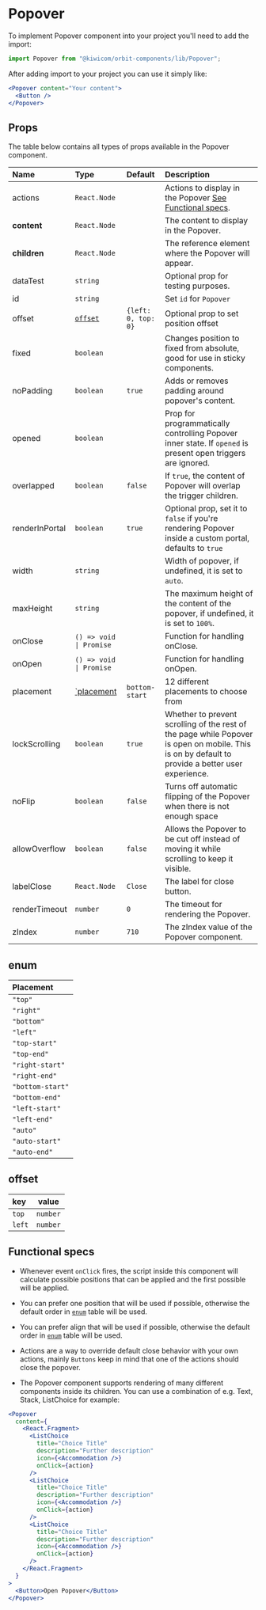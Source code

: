 # Popover

To implement Popover component into your project you'll need to add the import:

```jsx
import Popover from "@kiwicom/orbit-components/lib/Popover";
```

After adding import to your project you can use it simply like:

```jsx
<Popover content="Your content">
  <Button />
</Popover>
```

## Props

The table below contains all types of props available in the Popover component.

| Name           | Type                     | Default             | Description                                                                                                                                      |
| :------------- | :----------------------- | :------------------ | :----------------------------------------------------------------------------------------------------------------------------------------------- |
| actions        | `React.Node`             |                     | Actions to display in the Popover [See Functional specs](#functional-specs).                                                                     |
| **content**    | `React.Node`             |                     | The content to display in the Popover.                                                                                                           |
| **children**   | `React.Node`             |                     | The reference element where the Popover will appear.                                                                                             |
| dataTest       | `string`                 |                     | Optional prop for testing purposes.                                                                                                              |
| id             | `string`                 |                     | Set `id` for `Popover`                                                                                                                           |
| offset         | [`offset`](#offset)      | `{left: 0, top: 0}` | Optional prop to set position offset                                                                                                             |
| fixed          | `boolean`                |                     | Changes position to fixed from absolute, good for use in sticky components.                                                                      |
| noPadding      | `boolean`                | `true`              | Adds or removes padding around popover's content.                                                                                                |
| opened         | `boolean`                |                     | Prop for programmatically controlling Popover inner state. If `opened` is present open triggers are ignored.                                     |
| overlapped     | `boolean`                | `false`             | If `true`, the content of Popover will overlap the trigger children.                                                                             |
| renderInPortal | `boolean`                | `true`              | Optional prop, set it to `false` if you're rendering Popover inside a custom portal, defaults to `true`                                          |
| width          | `string`                 |                     | Width of popover, if undefined, it is set to `auto`.                                                                                             |
| maxHeight      | `string`                 |                     | The maximum height of the content of the popover, if undefined, it is set to `100%`.                                                             |
| onClose        | `() => void \| Promise`  |                     | Function for handling onClose.                                                                                                                   |
| onOpen         | `() => void \| Promise`  |                     | Function for handling onOpen.                                                                                                                    |
| placement      | [`placement](#placement) | `bottom-start`      | 12 different placements to choose from                                                                                                           |
| lockScrolling  | `boolean`                | `true`              | Whether to prevent scrolling of the rest of the page while Popover is open on mobile. This is on by default to provide a better user experience. |
| noFlip         | `boolean`                | `false`             | Turns off automatic flipping of the Popover when there is not enough space                                                                       |
| allowOverflow  | `boolean`                | `false`             | Allows the Popover to be cut off instead of moving it while scrolling to keep it visible.                                                        |
| labelClose     | `React.Node`             | `Close`             | The label for close button.                                                                                                                      |
| renderTimeout  | `number`                 | `0`                 | The timeout for rendering the Popover.                                                                                                           |
| zIndex         | `number`                 | `710`               | The zIndex value of the Popover component.                                                                                                       |

## enum

| Placement        |
| :--------------- |
| `"top"`          |
| `"right"`        |
| `"bottom"`       |
| `"left"`         |
| `"top-start"`    |
| `"top-end"`      |
| `"right-start"`  |
| `"right-end"`    |
| `"bottom-start"` |
| `"bottom-end"`   |
| `"left-start"`   |
| `"left-end"`     |
| `"auto"`         |
| `"auto-start"`   |
| `"auto-end"`     |

## offset

| key    | value    |
| :----- | -------- |
| `top`  | `number` |
| `left` | `number` |

## Functional specs

- Whenever event `onClick` fires, the script inside this component will calculate possible positions that can be applied and the first possible will be applied.

- You can prefer one position that will be used if possible, otherwise the default order in [`enum`](#enum) table will be used.

- You can prefer align that will be used if possible, otherwise the default order in [`enum`](#enum) table will be used.

- Actions are a way to override default close behavior with your own actions, mainly `Buttons` keep in mind that one of the actions should close the popover.

- The Popover component supports rendering of many different components inside its children. You can use a combination of e.g. Text, Stack, ListChoice for example:

```jsx
<Popover
  content={
    <React.Fragment>
      <ListChoice
        title="Choice Title"
        description="Further description"
        icon={<Accommodation />}
        onClick={action}
      />
      <ListChoice
        title="Choice Title"
        description="Further description"
        icon={<Accommodation />}
        onClick={action}
      />
      <ListChoice
        title="Choice Title"
        description="Further description"
        icon={<Accommodation />}
        onClick={action}
      />
    </React.Fragment>
  }
>
  <Button>Open Popover</Button>
</Popover>
```
